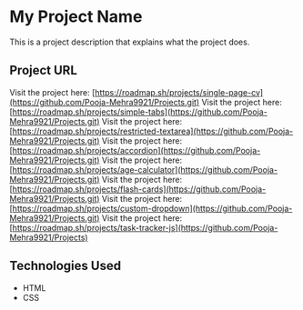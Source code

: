 
# My Project Name

This is a project description that explains what the project does.

## Project URL
Visit the project here: [https://roadmap.sh/projects/single-page-cv](https://github.com/Pooja-Mehra9921/Projects.git)
Visit the project here: [https://roadmap.sh/projects/simple-tabs](https://github.com/Pooja-Mehra9921/Projects.git)
Visit the project here: [https://roadmap.sh/projects/restricted-textarea](https://github.com/Pooja-Mehra9921/Projects.git)
Visit the project here: [https://roadmap.sh/projects/accordion](https://github.com/Pooja-Mehra9921/Projects.git)
Visit the project here: [https://roadmap.sh/projects/age-calculator](https://github.com/Pooja-Mehra9921/Projects.git)
Visit the project here: [https://roadmap.sh/projects/flash-cards](https://github.com/Pooja-Mehra9921/Projects.git)
Visit the project here: [https://roadmap.sh/projects/custom-dropdown](https://github.com/Pooja-Mehra9921/Projects.git)
Visit the project here: [https://roadmap.sh/projects/task-tracker-js](https://github.com/Pooja-Mehra9921/Projects)



## Technologies Used
- HTML
- CSS




